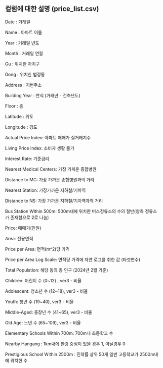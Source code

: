 ## 컬럼에 대한 설명 (price_list.csv)

 Date : 거래일

 Name : 아파트 이름
 
 Year : 거래일 년도
 
 Month : 거래일 연월
 
 Gu : 위치한 자치구
 
 Dong : 위치한 법정동
 
 Address : 지번주소
 
 Building Year : 연식 (거래년 - 건축년도)
 
 Floor : 층
 
 Latitude : 위도
 
 Longitude : 경도
 
 Actual Price Index: 아파트 매매가 실거래지수
 
 Living Price Index: 소비자 생활 물가
 
 Interest Rate: 기준금리
 
 Nearest Medical Centers: 가장 가까운 종합병원
 
 Distance to MC: 가장 가까운 종합병원과의 거리
 
 Nearest Station: 가장가까운 지하철/기차역
 
 Distance to NS: 가장 가까운 지하철/기차역과의 거리
 
 Bus Station Within 500m: 500m내에 위치한 버스정류소의 수의 절반(양측 정류소가 존재함으로 2로 나눔)
 
 Price: 매매가(만원)
 
 Area: 전용면적
 
 Price per Area: 면적(m^2)당 가격 
 
 Price per Area Log Scale: 면적당 가격에 자연 로그를 취한 값 (타겟변수)

 Total Population: 해당 동의 총 인구 (2024년 2월 기준)

 Children: 어린이 수 (0~12) , ver3 - 비율
 
 Adolescent: 청소년 수 (12~18), ver3 - 비율
 
 Youth: 청년 수 (19~40), ver3 - 비율
 
 Middle-Aged: 중장년 수 (41~65), ver3 - 비율
 
 Old Age: 노년 수 (65~109), ver3 - 비율
 
 Elementary Schools Within 700m: 700m내 초등학교 수
 
 Nearby Hangang	: 1km내에 한강 중심이 있을 경우 1, 아닐경우 0
 
 Prestigious School Within 2500m : 진학률 상위 50개 일반 고등학교가 2500m내에 위치한 수
